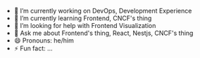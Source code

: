 - 🔭 I’m currently working on DevOps, Development Experience
- 🌱 I’m currently learning Frontend, CNCF's thing
- 🤔 I’m looking for help with Frontend Visualization
- 💬 Ask me about Frontend's thing, React, Nestjs, CNCF's thing
- 😄 Pronouns: he/him
- ⚡ Fun fact: ...
